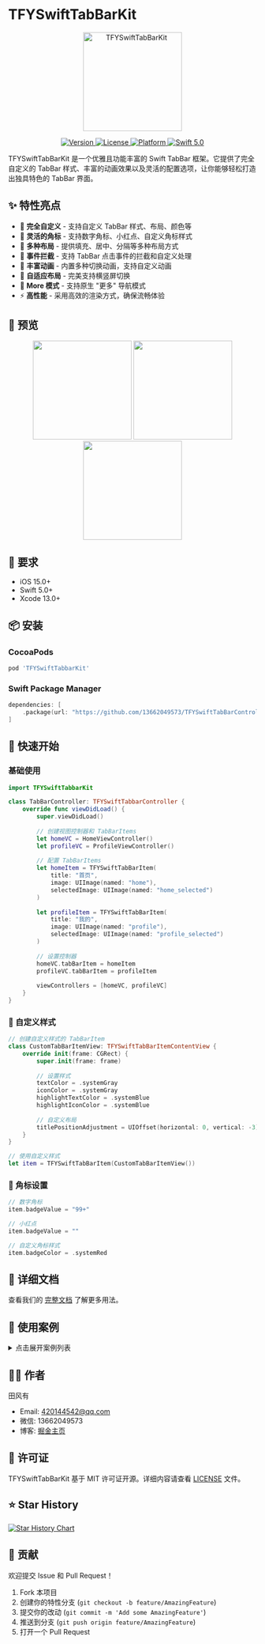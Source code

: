 # TFYSwiftTabBarKit

<p align="center">
    <img src="https://raw.githubusercontent.com/13662049573/TFYSwiftTabBarController/master/Assets/logo.png" width="200" alt="TFYSwiftTabBarKit"/>
</p>

<p align="center">
    <a href="https://cocoapods.org/pods/TFYSwiftTabbarKit">
        <img src="https://img.shields.io/cocoapods/v/TFYSwiftTabbarKit.svg?style=flat" alt="Version"/>
    </a>
    <a href="https://cocoapods.org/pods/TFYSwiftTabbarKit">
        <img src="https://img.shields.io/cocoapods/l/TFYSwiftTabbarKit.svg?style=flat" alt="License"/>
    </a>
    <a href="https://cocoapods.org/pods/TFYSwiftTabbarKit">
        <img src="https://img.shields.io/cocoapods/p/TFYSwiftTabbarKit.svg?style=flat" alt="Platform"/>
    </a>
    <a href="https://swift.org">
        <img src="https://img.shields.io/badge/Swift-5.0-orange.svg" alt="Swift 5.0"/>
    </a>
</p>

TFYSwiftTabBarKit 是一个优雅且功能丰富的 Swift TabBar 框架。它提供了完全自定义的 TabBar 样式、丰富的动画效果以及灵活的配置选项，让你能够轻松打造出独具特色的 TabBar 界面。

## ✨ 特性亮点

- 🎨 **完全自定义** - 支持自定义 TabBar 样式、布局、颜色等
- 🔔 **灵活的角标** - 支持数字角标、小红点、自定义角标样式
- 📱 **多种布局** - 提供填充、居中、分隔等多种布局方式
- 🎯 **事件拦截** - 支持 TabBar 点击事件的拦截和自定义处理
- 💫 **丰富动画** - 内置多种切换动画，支持自定义动画
- 📐 **自适应布局** - 完美支持横竖屏切换
- 🔄 **More 模式** - 支持原生 "更多" 导航模式
- ⚡️ **高性能** - 采用高效的渲染方式，确保流畅体验

## 📱 预览

<p align="center">
    <img src="https://raw.githubusercontent.com/13662049573/TFYSwiftTabBarController/master/Assets/preview1.gif" width="200"/>
    <img src="https://raw.githubusercontent.com/13662049573/TFYSwiftTabBarController/master/Assets/preview2.gif" width="200"/>
    <img src="https://raw.githubusercontent.com/13662049573/TFYSwiftTabBarController/master/Assets/preview3.gif" width="200"/>
</p>

## 🔧 要求

- iOS 15.0+
- Swift 5.0+
- Xcode 13.0+

## 📦 安装

### CocoaPods

```ruby
pod 'TFYSwiftTabbarKit'
```

### Swift Package Manager

```swift
dependencies: [
    .package(url: "https://github.com/13662049573/TFYSwiftTabBarController.git", .upToNextMajor(from: "2.0.6"))
]
```

## 🚀 快速开始

### 基础使用

```swift
import TFYSwiftTabbarKit

class TabBarController: TFYSwiftTabbarController {
    override func viewDidLoad() {
        super.viewDidLoad()
        
        // 创建视图控制器和 TabBarItems
        let homeVC = HomeViewController()
        let profileVC = ProfileViewController()
        
        // 配置 TabBarItems
        let homeItem = TFYSwiftTabBarItem(
            title: "首页", 
            image: UIImage(named: "home"),
            selectedImage: UIImage(named: "home_selected")
        )
        
        let profileItem = TFYSwiftTabBarItem(
            title: "我的", 
            image: UIImage(named: "profile"),
            selectedImage: UIImage(named: "profile_selected")
        )
        
        // 设置控制器
        homeVC.tabBarItem = homeItem
        profileVC.tabBarItem = profileItem
        
        viewControllers = [homeVC, profileVC]
    }
}
```

### 🎨 自定义样式

```swift
// 创建自定义样式的 TabBarItem
class CustomTabBarItemView: TFYSwiftTabBarItemContentView {
    override init(frame: CGRect) {
        super.init(frame: frame)
        
        // 设置样式
        textColor = .systemGray
        iconColor = .systemGray
        highlightTextColor = .systemBlue
        highlightIconColor = .systemBlue
        
        // 自定义布局
        titlePositionAdjustment = UIOffset(horizontal: 0, vertical: -3)
    }
}

// 使用自定义样式
let item = TFYSwiftTabBarItem(CustomTabBarItemView())
```

### 🔔 角标设置

```swift
// 数字角标
item.badgeValue = "99+"

// 小红点
item.badgeValue = ""

// 自定义角标样式
item.badgeColor = .systemRed
```

## 📖 详细文档

查看我们的 [完整文档](https://github.com/13662049573/TFYSwiftTabBarController/wiki) 了解更多用法。

## 🎯 使用案例

<details>
<summary>点击展开案例列表</summary>

- [案例 1: 自定义动画 TabBar](https://github.com/13662049573/TFYSwiftTabBarController/wiki/Example1)
- [案例 2: 渐变色 TabBar](https://github.com/13662049573/TFYSwiftTabBarController/wiki/Example2)
- [案例 3: 不规则 TabBar](https://github.com/13662049573/TFYSwiftTabBarController/wiki/Example3)

</details>

## 👨‍💻 作者

田风有 

- Email: 420144542@qq.com
- 微信: 13662049573
- 博客: [掘金主页](https://juejin.cn/user/你的掘金ID)

## 📄 许可证

TFYSwiftTabBarKit 基于 MIT 许可证开源。详细内容请查看 [LICENSE](LICENSE) 文件。

## ⭐️ Star History

[![Star History Chart](https://api.star-history.com/svg?repos=13662049573/TFYSwiftTabBarController&type=Date)](https://star-history.com/#13662049573/TFYSwiftTabBarController&Date)

## 🤝 贡献

欢迎提交 Issue 和 Pull Request！

1. Fork 本项目
2. 创建你的特性分支 (`git checkout -b feature/AmazingFeature`)
3. 提交你的改动 (`git commit -m 'Add some AmazingFeature'`)
4. 推送到分支 (`git push origin feature/AmazingFeature`)
5. 打开一个 Pull Request
